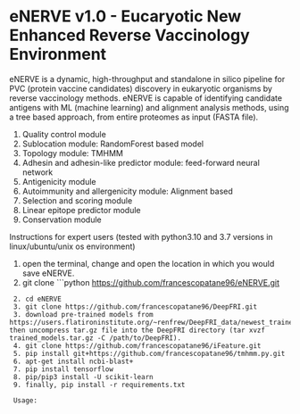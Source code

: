 # eNERVE v1.0 - Eucaryotic New Enhanced Reverse Vaccinology Environment

 eNERVE is a dynamic, high-throughput and standalone in silico pipeline for PVC (protein vaccine candidates) discovery in eukaryotic organisms by reverse vaccinology methods. 
 eNERVE is capable of identifying candidate antigens with ML (machine learning) and alignment analysis methods, using a tree based approach, from entire proteomes as input (FASTA file).
 
 1. Quality control module
 2. Sublocation module: RandomForest based model
 3. Topology module: TMHMM
 4. Adhesin and adhesin-like predictor module: feed-forward neural network
 5. Antigenicity module
 6. Autoimmunity and allergenicity module: Alignment based
 7. Selection and scoring module
 8. Linear epitope predictor module
 9. Conservation module
 
 
 Instructions for expert users (tested with python3.10 and 3.7 versions in linux/ubuntu/unix os environment)
 
 1. open the terminal, change and open the location in which you would save eNERVE.
 2. git clone ```python
https://github.com/francescopatane96/eNERVE.git
```
 2. cd eNERVE
 3. git clone https://github.com/francescopatane96/DeepFRI.git
 3. download pre-trained models from https://users.flatironinstitute.org/~renfrew/DeepFRI_data/newest_trained_models.tar.gz, then uncompress tar.gz file into the DeepFRI directory (tar xvzf trained_models.tar.gz -C /path/to/DeepFRI).
 4. git clone https://github.com/francescopatane96/iFeature.git
 5. pip install git+https://github.com/francescopatane96/tmhmm.py.git
 6. apt-get install ncbi-blast+
 7. pip install tensorflow
 8. pip/pip3 install -U scikit-learn
 9. finally, pip install -r requirements.txt
 
 Usage:
 
